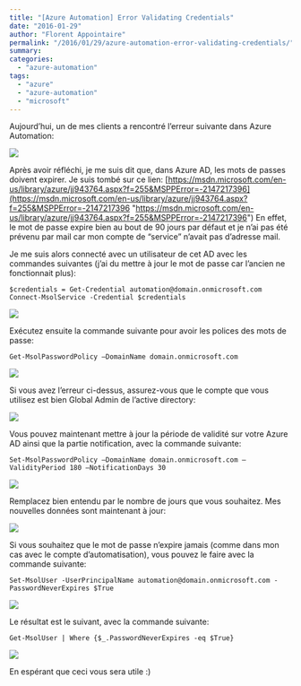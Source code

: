 ```yaml
---
title: "[Azure Automation] Error Validating Credentials"
date: "2016-01-29"
author: "Florent Appointaire"
permalink: "/2016/01/29/azure-automation-error-validating-credentials/"
summary: 
categories: 
  - "azure-automation"
tags: 
  - "azure"
  - "azure-automation"
  - "microsoft"
---
```

Aujourd’hui, un de mes clients a rencontré l’erreur suivante dans Azure Automation:

[![](https://cloudyjourney.fr/wp-content/uploads/2018/01/SNAGHTML290be6c4_13B591DB.png)](https://cloudyjourney.fr/wp-content/uploads/2018/01/SNAGHTML290be6c4_13B591DB.png)

Après avoir réfléchi, je me suis dit que, dans Azure AD, les mots de passes doivent expirer. Je suis tombé sur ce lien: [https://msdn.microsoft.com/en-us/library/azure/jj943764.aspx?f=255&MSPPError=-2147217396](https://msdn.microsoft.com/en-us/library/azure/jj943764.aspx?f=255&MSPPError=-2147217396 "https://msdn.microsoft.com/en-us/library/azure/jj943764.aspx?f=255&MSPPError=-2147217396") En effet, le mot de passe expire bien au bout de 90 jours par défaut et je n’ai pas été prévenu par mail car mon compte de “service” n’avait pas d’adresse mail.

Je me suis alors connecté avec un utilisateur de cet AD avec les commandes suivantes (j’ai du mettre à jour le mot de passe car l’ancien ne fonctionnait plus):

```
$credentials = Get-Credential automation@domain.onmicrosoft.com 
Connect-MsolService -Credential $credentials
```

[![](https://cloudyjourney.fr/wp-content/uploads/2018/01/SNAGHTML291611da_033D20E0.png)](https://cloudyjourney.fr/wp-content/uploads/2018/01/SNAGHTML291611da_033D20E0.png)

Exécutez ensuite la commande suivante pour avoir les polices des mots de passe:

`Get-MsolPasswordPolicy –DomainName domain.onmicrosoft.com`

[![](https://cloudyjourney.fr/wp-content/uploads/2018/01/SNAGHTML2919eb63_50D94D60.png)](https://cloudyjourney.fr/wp-content/uploads/2018/01/SNAGHTML2919eb63_50D94D60.png)

Si vous avez l’erreur ci-dessus, assurez-vous que le compte que vous utilisez est bien Global Admin de l’active directory:

[![](https://cloudyjourney.fr/wp-content/uploads/2018/01/SNAGHTML291ad17d_211E3592.png)](https://cloudyjourney.fr/wp-content/uploads/2018/01/SNAGHTML291ad17d_211E3592.png)

Vous pouvez maintenant mettre à jour la période de validité sur votre Azure AD ainsi que la partie notification, avec la commande suivante:

`Set-MsolPasswordPolicy –DomainName domain.onmicrosoft.com –ValidityPeriod 180 –NotificationDays 30`

[![](https://cloudyjourney.fr/wp-content/uploads/2018/01/SNAGHTML291d42ac_07B63258.png)](https://cloudyjourney.fr/wp-content/uploads/2018/01/SNAGHTML291d42ac_07B63258.png)

Remplacez bien entendu par le nombre de jours que vous souhaitez. Mes nouvelles données sont maintenant à jour:

[![](https://cloudyjourney.fr/wp-content/uploads/2018/01/SNAGHTML291f8624_6E4E2F1D.png)](https://cloudyjourney.fr/wp-content/uploads/2018/01/SNAGHTML291f8624_6E4E2F1D.png)

Si vous souhaitez que le mot de passe n’expire jamais (comme dans mon cas avec le compte d’automatisation), vous pouvez le faire avec la commande suivante:

`Set-MsolUser -UserPrincipalName automation@domain.onmicrosoft.com -PasswordNeverExpires $True`

[![](https://cloudyjourney.fr/wp-content/uploads/2018/01/SNAGHTML2920b935_49BCA199.png)](https://cloudyjourney.fr/wp-content/uploads/2018/01/SNAGHTML2920b935_49BCA199.png)

Le résultat est le suivant, avec la commande suivante:

`Get-MsolUser | Where {$_.PasswordNeverExpires -eq $True}`

[![](https://cloudyjourney.fr/wp-content/uploads/2018/01/SNAGHTML2921f985_1758CE1A.png)](https://cloudyjourney.fr/wp-content/uploads/2018/01/SNAGHTML2921f985_1758CE1A.png)

En espérant que ceci vous sera utile :)
